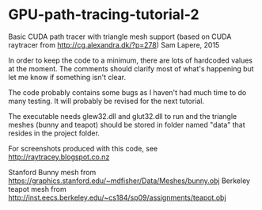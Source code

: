 # GPU-path-tracing-tutorial-2
Basic CUDA path tracer with triangle mesh support (based on CUDA raytracer from http://cg.alexandra.dk/?p=278)
Sam Lapere, 2015

In order to keep the code to a minimum, there are lots of hardcoded values at the moment. The comments should clarify most of what's happening but let me know if something isn't clear. 

The code probably contains some bugs as I haven't had much time to do many testing. It will probably be revised for the next tutorial.

The executable needs glew32.dll and glut32.dll to run and the triangle meshes (bunny and teapot) should be stored in folder named "data" that resides in the project folder.

For screenshots produced with this code, see http://raytracey.blogspot.co.nz

Stanford Bunny mesh from https://graphics.stanford.edu/~mdfisher/Data/Meshes/bunny.obj
Berkeley teapot mesh from http://inst.eecs.berkeley.edu/~cs184/sp09/assignments/teapot.obj
